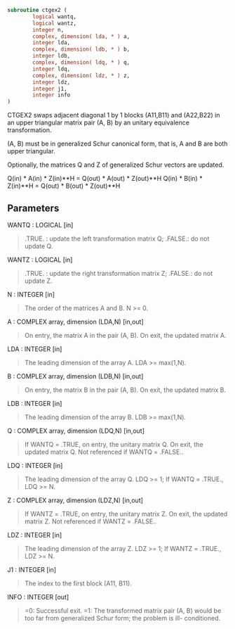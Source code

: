 ```fortran
subroutine ctgex2 (
        logical wantq,
        logical wantz,
        integer n,
        complex, dimension( lda, * ) a,
        integer lda,
        complex, dimension( ldb, * ) b,
        integer ldb,
        complex, dimension( ldq, * ) q,
        integer ldq,
        complex, dimension( ldz, * ) z,
        integer ldz,
        integer j1,
        integer info
)
```

CTGEX2 swaps adjacent diagonal 1 by 1 blocks (A11,B11) and (A22,B22)
in an upper triangular matrix pair (A, B) by an unitary equivalence
transformation.

(A, B) must be in generalized Schur canonical form, that is, A and
B are both upper triangular.

Optionally, the matrices Q and Z of generalized Schur vectors are
updated.

Q(in) \* A(in) \* Z(in)\*\*H = Q(out) \* A(out) \* Z(out)\*\*H
Q(in) \* B(in) \* Z(in)\*\*H = Q(out) \* B(out) \* Z(out)\*\*H

## Parameters
WANTQ : LOGICAL [in]
> .TRUE. : update the left transformation matrix Q;
> .FALSE.: do not update Q.

WANTZ : LOGICAL [in]
> .TRUE. : update the right transformation matrix Z;
> .FALSE.: do not update Z.

N : INTEGER [in]
> The order of the matrices A and B. N >= 0.

A : COMPLEX array, dimension (LDA,N) [in,out]
> On entry, the matrix A in the pair (A, B).
> On exit, the updated matrix A.

LDA : INTEGER [in]
> The leading dimension of the array A. LDA >= max(1,N).

B : COMPLEX array, dimension (LDB,N) [in,out]
> On entry, the matrix B in the pair (A, B).
> On exit, the updated matrix B.

LDB : INTEGER [in]
> The leading dimension of the array B. LDB >= max(1,N).

Q : COMPLEX array, dimension (LDQ,N) [in,out]
> If WANTQ = .TRUE, on entry, the unitary matrix Q. On exit,
> the updated matrix Q.
> Not referenced if WANTQ = .FALSE..

LDQ : INTEGER [in]
> The leading dimension of the array Q. LDQ >= 1;
> If WANTQ = .TRUE., LDQ >= N.

Z : COMPLEX array, dimension (LDZ,N) [in,out]
> If WANTZ = .TRUE, on entry, the unitary matrix Z. On exit,
> the updated matrix Z.
> Not referenced if WANTZ = .FALSE..

LDZ : INTEGER [in]
> The leading dimension of the array Z. LDZ >= 1;
> If WANTZ = .TRUE., LDZ >= N.

J1 : INTEGER [in]
> The index to the first block (A11, B11).

INFO : INTEGER [out]
> =0:  Successful exit.
> =1:  The transformed matrix pair (A, B) would be too far
> from generalized Schur form; the problem is ill-
> conditioned.

